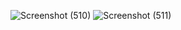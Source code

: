 
![Screenshot (510)](https://user-images.githubusercontent.com/101800586/164512764-48625d10-4f53-4326-bff6-d44296516c78.png)
![Screenshot (511)](https://user-images.githubusercontent.com/101800586/164512777-e797f49e-aefa-4cd4-8df3-0359d8f126e3.png)
